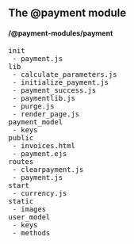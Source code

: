 ## The @payment module
#### /@payment-modules/payment
<pre>
init
 - payment.js
lib
 - calculate_parameters.js
 - initialize_payment.js
 - payment_success.js
 - paymentlib.js
 - purge.js
 - render_page.js
payment_model
 - keys
public
 - invoices.html
 - payment.ejs
routes
 - clearpayment.js
 - payment.js
start
 - currency.js
static
 - images
user_model
 - keys
 - methods
</pre>

